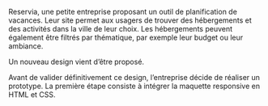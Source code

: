 Reservia, une petite entreprise proposant un outil de planification de vacances. 
Leur site permet aux usagers de trouver des hébergements et des activités dans la ville de leur choix. 
Les hébergements peuvent également être filtrés par thématique, par exemple leur budget ou leur ambiance.

Un nouveau design vient d’être proposé.

Avant de valider définitivement ce design, l’entreprise décide de réaliser un prototype. La première étape consiste à intégrer la maquette responsive en HTML et CSS.
<!---
Elsa-Ivorra/Elsa-Ivorra is a ✨ special ✨ repository because its `README.md` (this file) appears on your GitHub profile.
You can click the Preview link to take a look at your changes.
--->

